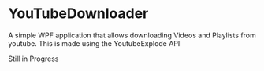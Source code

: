 # YouTubeDownloader

A simple WPF application that allows downloading Videos and Playlists from youtube.
This is made using the YoutubeExplode API

Still in Progress
